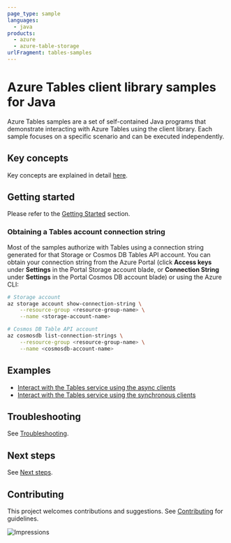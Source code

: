 ```yaml
---
page_type: sample
languages:
  - java
products:
  - azure
  - azure-table-storage
urlFragment: tables-samples
---
```


# Azure Tables client library samples for Java

Azure Tables samples are a set of self-contained Java programs that demonstrate interacting with Azure Tables
using the client library. Each sample focuses on a specific scenario and can be executed independently.

## Key concepts
Key concepts are explained in detail [here][sdk_readme_key_concepts].

## Getting started
Please refer to the [Getting Started][sdk_readme_getting_started] section.

### Obtaining a Tables account connection string

Most of the samples authorize with Tables using a connection string generated for that Storage or Cosmos DB Tables API
account. You can obtain your connection string from the Azure Portal (click **Access keys** under **Settings** in the
Portal Storage account blade, or **Connection String** under **Settings** in the Portal Cosmos DB account blade) or
using the Azure CLI:

```bash
# Storage account
az storage account show-connection-string \
    --resource-group <resource-group-name> \
    --name <storage-account-name>

# Cosmos DB Table API account
az cosmosdb list-connection-strings \
    --resource-group <resource-group-name> \
    --name <cosmosdb-account-name>
```

## Examples

- [Interact with the Tables service using the async clients][sample_async_client_java_doc_code_snippets]
- [Interact with the Tables service using the synchronous clients][sample_sync_client_java_doc_code_snippets]

## Troubleshooting
See [Troubleshooting][sdk_readme_troubleshooting].

## Next steps
See [Next steps][sdk_readme_next_steps].

## Contributing
This project welcomes contributions and suggestions. See [Contributing][sdk_readme_contributing] for guidelines.

<!-- Links -->
[sdk_readme_key_concepts]: https://github.com/Azure/azure-sdk-for-java/blob/main/sdk/tables/azure-data-tables/README.md#key-concepts
[sdk_readme_getting_started]: https://github.com/Azure/azure-sdk-for-java/blob/main/sdk/tables/azure-data-tables/README.md#getting-started
[sdk_readme_troubleshooting]: https://github.com/Azure/azure-sdk-for-java/blob/main/sdk/tables/azure-data-tables/README.md#troubleshooting
[sdk_readme_next_steps]: https://github.com/Azure/azure-sdk-for-java/blob/main/sdk/tables/azure-data-tables/README.md#next-steps
[sdk_readme_contributing]: https://github.com/Azure/azure-sdk-for-java/blob/main/sdk/tables/azure-data-tables/README.md#contributing
[sample_async_client_java_doc_code_snippets]: https://github.com/Azure/azure-sdk-for-java/blob/main/sdk/tables/azure-data-tables/src/samples/java/com/azure/data/tables/codesnippets/TableServiceAsyncClientJavaDocCodeSnippets.java
[sample_sync_client_java_doc_code_snippets]: https://github.com/Azure/azure-sdk-for-java/blob/main/sdk/tables/azure-data-tables/src/samples/java/com/azure/data/tables/codesnippets/TableServiceClientJavaDocCodeSnippets.java

![Impressions](https://azure-sdk-impressions.azurewebsites.net/api/impressions/azure-sdk-for-java%2Fsdk%tables%2Fazure-data-tables%2Fsrc%2Fsamples%2README.png)
